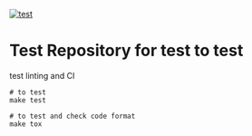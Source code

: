 [![test](https://github.com/maumau-ut/test_git_and_github/actions/workflows/ci.yml/badge.svg)](https://github.com/maumau-ut/test_git_and_github/actions/workflows/ci.yml)

# Test Repository for test to test

test linting and CI

```
# to test
make test

# to test and check code format
make tox
```